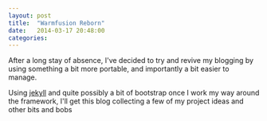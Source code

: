 ```yaml
---
layout: post
title:  "Warmfusion Reborn"
date:   2014-03-17 20:48:00
categories: 
---
```


After a long stay of absence, I've decided to try and revive my blogging by using something a bit more portable,
and importantly a bit easier to manage.

Using [jekyll](http://jekyllrb.com/)  and quite possibly a bit of bootstrap once I work my way around the framework, I'll
get this blog collecting a few of my project ideas and other bits and bobs
